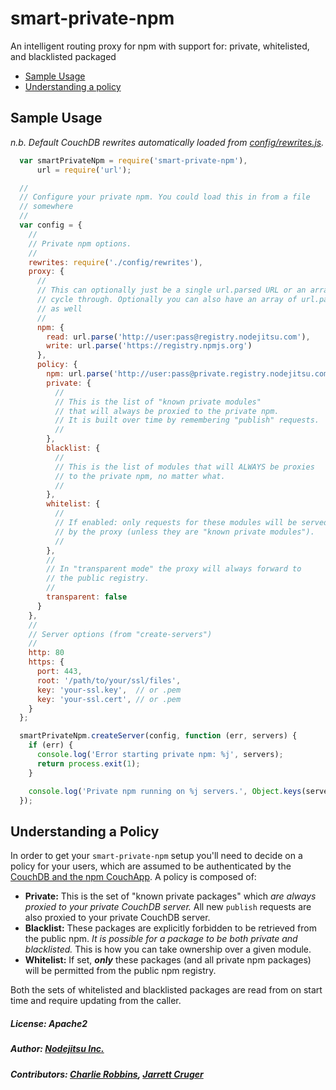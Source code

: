 # smart-private-npm

An intelligent routing proxy for npm with support for: private, whitelisted, and blacklisted packaged

* [Sample Usage](#sample-usage)
* [Understanding a policy](#understanding-a-policy)

## Sample Usage

_n.b. Default CouchDB rewrites automatically loaded from [config/rewrites.js](https://github.com/nodejitsu/smart-private-npm/blob/master/config/rewrites.js)._

``` js
  var smartPrivateNpm = require('smart-private-npm'),
      url = require('url');

  //
  // Configure your private npm. You could load this in from a file
  // somewhere
  //
  var config = {
    //
    // Private npm options.
    //
    rewrites: require('./config/rewrites'),
    proxy: {
      //
      // This can optionally just be a single url.parsed URL or an array to
      // cycle through. Optionally you can also have an array of url.parsed urls
      // as well
      //
      npm: {
        read: url.parse('http://user:pass@registry.nodejitsu.com'),
        write: url.parse('https://registry.npmjs.org')
      },
      policy: {
        npm: url.parse('http://user:pass@private.registry.nodejitsu.com'),
        private: {
          //
          // This is the list of "known private modules"
          // that will always be proxied to the private npm.
          // It is built over time by remembering "publish" requests.
          //
        },
        blacklist: {
          //
          // This is the list of modules that will ALWAYS be proxies
          // to the private npm, no matter what.
          //
        },
        whitelist: {
          //
          // If enabled: only requests for these modules will be served
          // by the proxy (unless they are "known private modules").
          //
        },
        //
        // In "transparent mode" the proxy will always forward to
        // the public registry.
        //
        transparent: false
      }
    },
    //
    // Server options (from "create-servers")
    //
    http: 80
    https: {
      port: 443,
      root: '/path/to/your/ssl/files',
      key: 'your-ssl.key',  // or .pem
      key: 'your-ssl.cert', // or .pem
    }
  };

  smartPrivateNpm.createServer(config, function (err, servers) {
    if (err) {
      console.log('Error starting private npm: %j', servers);
      return process.exit(1);
    }

    console.log('Private npm running on %j servers.', Object.keys(servers));
  });
```

## Understanding a Policy

In order to get your `smart-private-npm` setup you'll need to decide on a policy for your users, which are assumed to be authenticated by the [CouchDB and the npm CouchApp](http://github.com/npm/npmjs.org). A policy is composed of:

* **Private:** This is the set of "known private packages" which _are always proxied to your private CouchDB server._ All new `publish` requests are also proxied to your private CouchDB server.
* **Blacklist:** These packages are explicitly forbidden to be retrieved from the public npm. _It is possible for a package to be both private and blacklisted._ This is how you can take ownership over a given module.
* **Whitelist:** If set, _**only**_ these packages (and all private npm packages) will be permitted from the public npm registry.

Both the sets of whitelisted and blacklisted packages are read from on start time and require updating from the caller.

##### License: Apache2
##### Author: [Nodejitsu Inc.](https://nodejitsu.com)
##### Contributors: [Charlie Robbins](https://github.com/indexzero), [Jarrett Cruger](https://github.com/jcrugzz)
